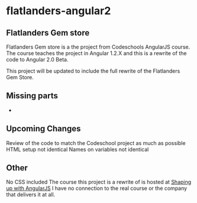 # flatlanders-angular2

## Flatlanders Gem store

Flatlanders Gem store is a the project from Codeschools  AngularJS course.
The course teaches the project in Angular 1.2.X and this is a rewrite of the code to Angular 2.0 Beta.

This project will be updated to include the full rewrite of the Flatlanders Gem Store.

## Missing parts

-

## Upcoming Changes

Review of the code to match the Codeschool project as much as possible
HTML setup not identical
Names on variables not identical

## Other

No CSS included
The course this project is a rewrite of is hosted at [Shaping up with AngularJS](https://www.codeschool.com/courses/shaping-up-with-angular-js)
I have no connection to the real course or the company that delivers it at all.

